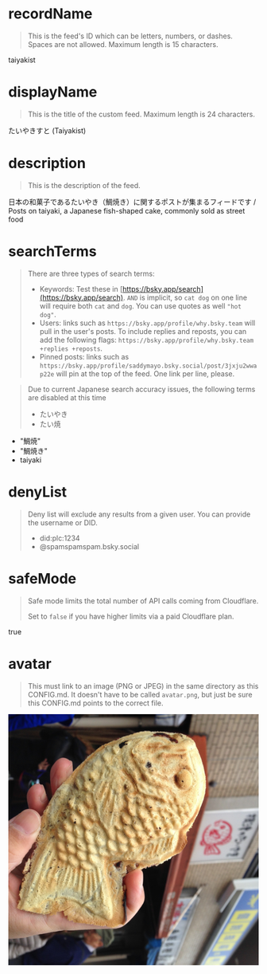 
# recordName

> This is the feed's ID which can be letters, numbers, or dashes. Spaces are not allowed. Maximum length is 15 characters.

taiyakist

# displayName

> This is the title of the custom feed. Maximum length is 24 characters.

たいやきすと (Taiyakist)

# description

> This is the description of the feed.

日本の和菓子であるたいやき（鯛焼き）に関するポストが集まるフィードです / Posts on taiyaki, a Japanese fish-shaped cake, commonly sold as street food

# searchTerms

> There are three types of search terms:
>
> - Keywords: Test these in [https://bsky.app/search](https://bsky.app/search). `AND` is implicit, so `cat dog` on one line will require both `cat` and `dog`. You can use quotes as well `"hot dog"`.
> - Users: links such as `https://bsky.app/profile/why.bsky.team` will pull in the user's posts. To include replies and reposts, you can add the following flags: `https://bsky.app/profile/why.bsky.team +replies +reposts`.
> - Pinned posts: links such as `https://bsky.app/profile/saddymayo.bsky.social/post/3jxju2wwap22e` will pin at the top of the feed. One link per line, please.

> Due to current Japanese search accuracy issues, the following terms are disabled at this time
> - たいやき
> - たい焼

- "鯛焼"
- "鯛焼き"
- taiyaki

# denyList

> Deny list will exclude any results from a given user. You can provide the username or DID.
>
> - did:plc:1234
> - @spamspamspam.bsky.social

# safeMode

> Safe mode limits the total number of API calls coming from Cloudflare.
>
> Set to `false` if you have higher limits via a paid Cloudflare plan.

true

# avatar

> This must link to an image (PNG or JPEG) in the same directory as this CONFIG.md. It doesn't have to be called `avatar.png`, but just be sure this CONFIG.md points to the correct file.

![](avatar.png)
